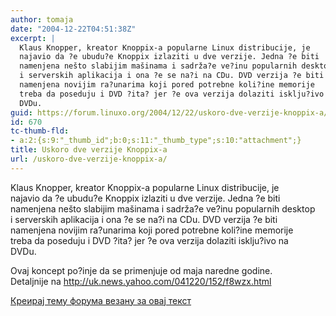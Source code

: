 ```yaml
---
author: tomaja
date: "2004-12-22T04:51:38Z"
excerpt: |
  Klaus Knopper, kreator Knoppix-a popularne Linux distribucije, je
  najavio da ?e ubudu?e Knoppix izlaziti u dve verzije. Jedna ?e biti
  namenjena nešto slabijim mašinama i sadrža?e ve?inu popularnih desktop
  i serverskih aplikacija i ona ?e se na?i na CDu. DVD verzija ?e biti
  namenjena novijim ra?unarima koji pored potrebne koli?ine memorije
  treba da poseduju i DVD ?ita? jer ?e ova verzija dolaziti isklju?ivo na
  DVDu.
guid: https://forum.linuxo.org/2004/12/22/uskoro-dve-verzije-knoppix-a/
id: 670
tc-thumb-fld:
- a:2:{s:9:"_thumb_id";b:0;s:11:"_thumb_type";s:10:"attachment";}
title: Uskoro dve verzije Knoppix-a
url: /uskoro-dve-verzije-knoppix-a/
---
```

Klaus Knopper, kreator Knoppix-a popularne Linux distribucije, je  
najavio da ?e ubudu?e Knoppix izlaziti u dve verzije. Jedna ?e biti  
namenjena nešto slabijim mašinama i sadrža?e ve?inu popularnih desktop  
i serverskih aplikacija i ona ?e se na?i na CDu. DVD verzija ?e biti  
namenjena novijim ra?unarima koji pored potrebne koli?ine memorije  
treba da poseduju i DVD ?ita? jer ?e ova verzija dolaziti isklju?ivo na  
DVDu.<!--break-->

Ovaj koncept po?inje da se primenjuje od maja naredne godine.  
Detaljnije na <a target="_blank"
href="http://uk.news.yahoo.com/041220/152/f8wzx.html">http://uk.news.yahoo.com/041220/152/f8wzx.html</a>

[Креирај тему форума везану за овај текст](https://linuxo.org/nova-tema-na-forumu/?se_pid=670)